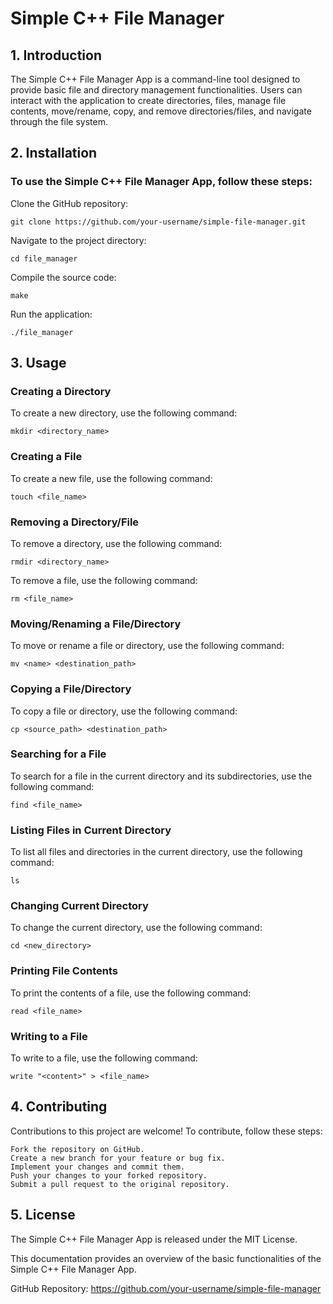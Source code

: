 # Simple C++ File Manager
## 1. Introduction<a name="introduction"></a>

The Simple C++ File Manager App is a command-line tool designed to provide basic file and directory management functionalities. Users can interact with the application to create directories, files, manage file contents, move/rename, copy, and remove directories/files, and navigate through the file system.

## 2. Installation<a name="installation"></a>

### To use the Simple C++ File Manager App, follow these steps:

Clone the GitHub repository:

    git clone https://github.com/your-username/simple-file-manager.git

Navigate to the project directory:

    cd file_manager

Compile the source code:

    make

Run the application:

    ./file_manager

## 3. Usage<a name="usage"></a>

### Creating a Directory<a name="creating-a-directory"></a>

To create a new directory, use the following command:

    mkdir <directory_name>

### Creating a File<a name="creating-a-file"></a>

To create a new file, use the following command:

    touch <file_name>

### Removing a Directory/File<a name="removing-a-directoryfile"></a>

To remove a directory, use the following command:

    rmdir <directory_name>

To remove a file, use the following command:

    rm <file_name>

### Moving/Renaming a File/Directory<a name="movingrenaming-a-filedirectory"></a>

To move or rename a file or directory, use the following command:

    mv <name> <destination_path>

### Copying a File/Directory<a name="copying-a-filedirectory"></a>

To copy a file or directory, use the following command:

    cp <source_path> <destination_path>

### Searching for a File<a name="searching-for-a-file"></a>

To search for a file in the current directory and its subdirectories, use the following command:

    find <file_name>

### Listing Files in Current Directory<a name="listing-files-in-current-directory"></a>

To list all files and directories in the current directory, use the following command:

    ls

### Changing Current Directory<a name="changing-current-directory"></a>

To change the current directory, use the following command:

    cd <new_directory>

### Printing File Contents<a name="printing-file-contents"></a>

To print the contents of a file, use the following command:

    read <file_name>

### Writing to a File<a name="writing-to-a-file"></a>

To write to a file, use the following command:

    write "<content>" > <file_name>

## 4. Contributing<a name="contributing"></a>

Contributions to this project are welcome! To contribute, follow these steps:

    Fork the repository on GitHub.
    Create a new branch for your feature or bug fix.
    Implement your changes and commit them.
    Push your changes to your forked repository.
    Submit a pull request to the original repository.

## 5. License<a name="license"></a>

The Simple C++ File Manager App is released under the MIT License.

This documentation provides an overview of the basic functionalities of the Simple C++ File Manager App.

GitHub Repository: https://github.com/your-username/simple-file-manager
